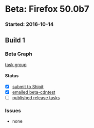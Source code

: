 # Beta: Firefox 50.0b7

### Started: 2016-10-14

## Build 1

### Beta Graph
[task group](https://tools.taskcluster.net/push-inspector/#/Mkc4BOSJRLySV1HkU3SgHw)


#### Status
- [x] [submit to Shipit](https://wiki.mozilla.org/Release:Release_Automation_on_Mercurial:Starting_a_Release#Submit_to_Ship_It)
- [x] [emailed beta-cdntest](../how-tos/relpro.md#1-email-drivers-re-release-live-on-test-channel)
- [ ] [published release tasks](../how-tos/relpro.md#3-publish-release)

### Issues
- none


